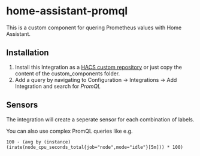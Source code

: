 # home-assistant-promql

This is a custom component for quering Prometheus values with Home Assistant.

## Installation

1. Install this Integration as a [HACS custom repository](https://hacs.xyz/docs/faq/custom_repositories) or just copy the content of the custom_components folder.
2. Add a query by navigating to Configuration -> Integrations -> Add Integration and search for *PromQL*

## Sensors

The integration will create a seperate sensor for each combination of labels. 

You can also use complex PromQL queries like e.g. 
```
100 - (avg by (instance) (irate(node_cpu_seconds_total{job="node",mode="idle"}[5m])) * 100)
```
